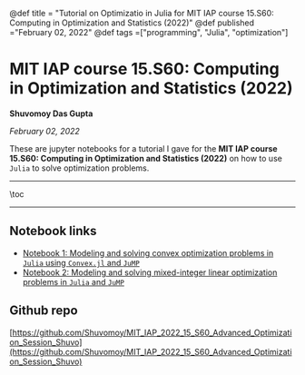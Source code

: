 @def title = "Tutorial on Optimizatio in Julia for MIT IAP course 15.S60: Computing in Optimization and Statistics (2022)"
@def published ="February 02, 2022"
@def tags =["programming", "Julia", "optimization"]

# MIT IAP course 15.S60: Computing in Optimization and Statistics (2022)

**Shuvomoy Das Gupta**

*February 02, 2022*

These are jupyter notebooks for a tutorial I gave for the **MIT IAP course 15.S60: Computing in Optimization and Statistics (2022)** on how to use `Julia` to solve optimization problems. 

---

\toc

---

## Notebook links

* [Notebook 1: Modeling and solving convex optimization problems in `Julia` using `Convex.jl` and `JuMP`](https://nbviewer.org/github/Shuvomoy/MIT_IAP_2022_15_S60_Advanced_Optimization_Session_Shuvo/blob/main/IAP%202022%20Advanced%20Optimization%20Session%201%20Convex.ipynb)
* [Notebook 2: Modeling and solving mixed-integer linear optimization problems in `Julia` and `JuMP`](https://nbviewer.org/github/Shuvomoy/MIT_IAP_2022_15_S60_Advanced_Optimization_Session_Shuvo/blob/main/IAP%202022%20Advanced%20Optimization%20Session%202%20MILP.ipynb)

## Github repo

[https://github.com/Shuvomoy/MIT_IAP_2022_15_S60_Advanced_Optimization_Session_Shuvo](https://github.com/Shuvomoy/MIT_IAP_2022_15_S60_Advanced_Optimization_Session_Shuvo)

